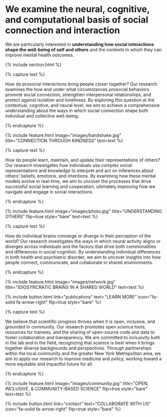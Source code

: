 ---
---

# We examine the neural, cognitive, and computational basis of social connection and interaction

We are particularly interested in <strong>understanding how social interactions shape the well-being of self and others</strong> and the contexts in which they can improve mental health outcomes.

{% include section.html %}

{% capture text %}

How do prosocial interactions bring people closer together? Our research examines the how and under what circumstances prosocial behaviors promote social connection, strengthen interpersonal relationships, and protect against isolation and loneliness. By exploring this question at the contextual, cognitive, and neural level, we aim to achieve a comprehensive understanding about the ways in which social connection shape both individual and collective well-being.

{% endcapture %}

{%
  include feature.html
  image="images/handshake.jpg"
  title="CONNECTION THROUGH KINDNESS"
  text=text
%}

{% capture text %}

How do people learn, maintain, and update their representations of others? Our research investigates how individuals use complex social representations and knowledge to interpret and act on inferences about others' beliefs, emotions, and intentions. By examining how these mental models evolve in real-time, we aim to uncover the processes that drive successful social learning and cooperation, ultimately improving how we navigate and engage in social interactions.

{% endcapture %}

{%
  include feature.html
  image="images/photo.jpg"
  title="UNDERSTANDING OTHERS"
  flip=true
  style="bare"
  text=text
%}

{% capture text %}

How do individual brains converge or diverge in their perception of the world? Our research investigates the ways in which neural activity aligns or diverges across individuals and the factors that drive both commonalities and differences in social cognition. By understanding individual differences in both health and psychiatric disorder, we aim to uncover insights into how people connect, communicate, and collaborate in shared environments.

{% endcapture %}

{%
  include feature.html
  image="images/network.jpg"
  title="IDIOSYNCRATIC BRAINS IN A SHARED WORLD"
  text=text
%}

{%
  include button.html
  link="publications"
  text="LEARN MORE"
  icon="fa-solid fa-arrow-right"
  flip=true
  style="bare"
%}

{% capture text %}

We believe that scientific progress thrives when it is open, inclusive, and grounded in community. Our research promotes open science tools, resources for trainees, and the sharing of open-source code and data to foster collaboration and transparency. We are committed to inclusivity both in the lab and in the field, recognizing that science is best when it brings together diverse backgrounds and perspectives. Through partnerships within the local community and the greater New York Metropolitan area, we aim to apply our research to improve medicine and policy, working toward a more equitable and impactful future for all.

{% endcapture %}

{%
  include feature.html
  image="images/community.jpg"
  title="OPEN, INCLUSIVE, & COMMUNITY-BASED SCIENCE"
  flip=true
  style="bare"
  text=text
%}

{%
  include button.html
  link="contact"
  text="COLLABORATE WITH US"
  icon="fa-solid fa-arrow-right"
  flip=true
  style="bare"
%}